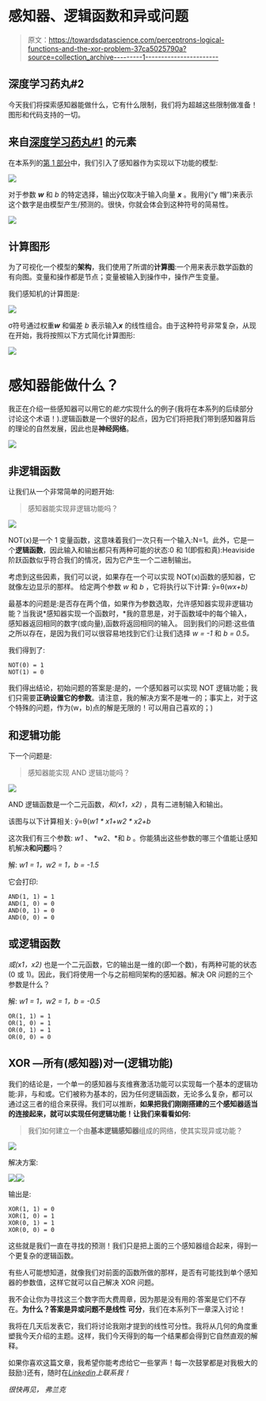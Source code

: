 # 感知器、逻辑函数和异或问题

> 原文：<https://towardsdatascience.com/perceptrons-logical-functions-and-the-xor-problem-37ca5025790a?source=collection_archive---------1----------------------->

## 深度学习药丸#2

今天我们将探索感知器能做什么，它有什么限制，我们将为超越这些限制做准备！图形和代码支持的一切。

## 来自[深度学习药丸#1](/https-medium-com-francesco-cicala-whats-whys-and-hows-of-perceptron-f87c66f512c5) 的元素

在本系列的[第 1 部分](/https-medium-com-francesco-cicala-whats-whys-and-hows-of-perceptron-f87c66f512c5)中，我们引入了感知器作为实现以下功能的模型:

![](img/fb534a2784b34243bf188897282a363f.png)

对于参数 ***w*** 和 *b* 的特定选择，输出ŷ仅取决于输入向量 ***x*** 。我用ŷ(“y 帽”)来表示这个数字是由模型产生/预测的。很快，你就会体会到这种符号的简易性。

![](img/7d159edba45f15512f9e7ea007985b1a.png)

## 计算图形

为了可视化一个模型的**架构**，我们使用了所谓的**计算图**:一个用来表示数学函数的有向图。变量和操作都是节点；变量被输入到操作中，操作产生变量。

我们感知机的计算图是:

![](img/82cb6b7d7f026d2997ebccd40d06bb97.png)

σ符号通过权重***w*** 和偏差 *b* 表示输入***x*** 的线性组合。由于这种符号非常复杂，从现在开始，我将按照以下方式简化计算图形:

![](img/303530d494a5f1dc6151d50562da5792.png)

# 感知器能做什么？

我正在介绍一些感知器可以用它的*能力*实现什么的例子(我将在本系列的后续部分讨论这个术语！).逻辑函数是一个很好的起点，因为它们将把我们带到感知器背后的理论的自然发展，因此也是**神经网络**。

![](img/167e8d11781152f8fca01051cd641e56.png)

## 非逻辑函数

让我们从一个非常简单的问题开始:

> 感知器能实现非逻辑功能吗？

![](img/e3069bbb48efe094c2dcc43f95dad0c9.png)

NOT(x)是一个 1 变量函数，这意味着我们一次只有一个输入:N=1。此外，它是一个**逻辑函数**，因此输入和输出都只有两种可能的状态:0 和 1(即假和真):Heaviside 阶跃函数似乎符合我们的情况，因为它产生一个二进制输出。

考虑到这些因素，我们可以说，如果存在一个可以实现 NOT(x)函数的感知器，它就像左边显示的那样。
给定两个参数 *w* 和 *b* ，它将执行以下计算:
ŷ=θ(*wx+b)*

最基本的问题是:是否存在两个值，如果作为参数选取，允许感知器实现非逻辑功能？当我说*感知器实现一个函数时，*我的意思是，对于函数域中的每个输入，感知器返回相同的数字(或向量),函数将返回相同的输入。
回到我们的问题:这些值之所以存在，是因为我们可以很容易地找到它们:让我们选择 *w = -1* 和 *b = 0.5。*

我们得到了:

```
NOT(0) = 1
NOT(1) = 0
```

我们得出结论，初始问题的答案是:是的，一个感知器可以实现 NOT 逻辑功能；我们只需要**正确设置它的参数**。请注意，我的解决方案不是唯一的；事实上，对于这个特殊的问题，作为(w，b)点的解是无限的！可以用自己喜欢的；)

## 和逻辑功能

下一个问题是:

> 感知器能实现 AND 逻辑功能吗？

![](img/750b4770c2bf5f1b9891e4ad563056d4.png)

AND 逻辑函数是一个二元函数，*和(x1，x2)* ，具有二进制输入和输出。

该图与以下计算相关:
ŷ=θ(*w1 * x1+w2 * x2+b*

这次我们有三个参数: *w1* 、 *w2、*和 *b* 。你能猜出这些参数的哪三个值能让感知机解决**和问题**吗？

解:
*w1 = 1，w2 = 1，b = -1.5*

它会打印:

```
AND(1, 1) = 1
AND(1, 0) = 0
AND(0, 1) = 0
AND(0, 0) = 0
```

## 或逻辑函数

*或(x1，x2)* 也是一个二元函数，它的输出是一维的(即一个数)，有两种可能的状态(0 或 1)。因此，我们将使用一个与之前相同架构的感知器。解决 OR 问题的三个参数是什么？

解:
*w1 = 1，w2 = 1，b = -0.5*

```
OR(1, 1) = 1
OR(1, 0) = 1
OR(0, 1) = 1
OR(0, 0) = 0
```

## XOR —所有(感知器)对一(逻辑功能)

我们的结论是，一个单一的感知器与亥维赛激活功能可以实现每一个基本的逻辑功能:非，与和或。它们被称为基本的，因为任何逻辑函数，无论多么复杂，都可以通过这三者的组合来获得。我们可以推断，**如果把我们刚刚搭建的三个感知器适当的连接起来，就可以实现任何逻辑功能！让我们来看看如何:**

> 我们如何建立一个由**基本逻辑感知器**组成的网络，使其实现异或功能？

![](img/4533fbb776ad9dcb552c401417098844.png)

解决方案:

![](img/87dbaafdb372f53ac68b036b7037f8c7.png)![](img/9568e2044ca2e973d984cb4c900cbfdb.png)

输出是:

```
XOR(1, 1) = 0
XOR(1, 0) = 1
XOR(0, 1) = 1
XOR(0, 0) = 0
```

这些就是我们一直在寻找的预测！我们只是把上面的三个感知器组合起来，得到一个更复杂的逻辑函数。

有些人可能想知道，就像我们对前面的函数所做的那样，是否有可能找到单个感知器的参数值，这样它就可以自己解决 XOR 问题。

我不会让你为寻找这三个数字而大费周章，因为那是没有用的:答案是它们不存在。**为什么？**答案是异或问题不是**线性** **可分**，我们在本系列下一章深入讨论！

我将在几天后发表它，我们将讨论我刚才提到的线性可分性。我将从几何的角度重塑我今天介绍的主题。这样，我们今天得到的每一个结果都会得到它自然直观的解释。

如果你喜欢这篇文章，我希望你能考虑给它一些掌声！每一次鼓掌都是对我极大的鼓励:)还有，随时在[*Linkedin*](https://www.linkedin.com/in/francescocicala/)*上联系我！*

*很快再见，
弗兰克*